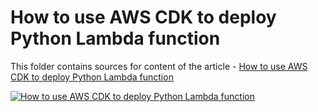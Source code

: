 # How to use AWS CDK to deploy Python Lambda function

This folder contains sources for content of the article - [How to use AWS CDK to deploy Python Lambda function](https://hands-on.cloud/how-to-use-aws-cdk-to-deploy-python-lambda-function/)

[![How to use AWS CDK to deploy Python Lambda function](https://hands-on.cloud/how-to-use-aws-cdk-to-deploy-python-lambda-function/How-to-use-AWS-CDK-to-deploy-Python-Lambda-function.png)](https://hands-on.cloud/how-to-use-aws-cdk-to-deploy-python-lambda-function/)
